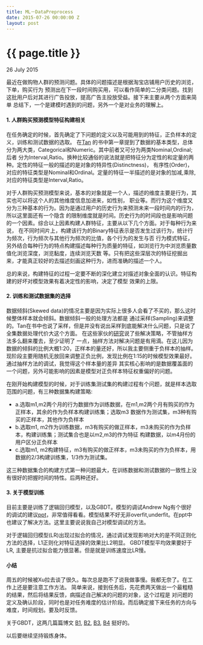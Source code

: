 ```yaml
---
title: ML－DataPreprocess
date: 2015-07-26 00:00:00 Z
layout: post
---
```


{{ page.title }}
=========
<p class="meta" >26 July 2015</p>

最近在做购物人群的预测问题。具体的问题描述是根据淘宝店铺用户历史的浏览，下单，购买行为
预测出在下一段时间购买用，可以看作简单的二分类问题。找到这批用户后对其进行广告投放，提高广告主投放受益。接下来主要从两个方面来简单
总结下，一个是建模时遇到的问题，另外一个是对业务的理解上。

#### 1. 人群购买预测模型特征构建相关

在任务确定的时候，首先确定了下问题的定义以及可能用到的特征，正负样本的定义，训练和测试数据的选取。
在[Tan](http://www.amazon.com/Introduction-Data-Mining-1st-first/dp/B006UTDDJU/ref=mt_hardcover?_encoding=UTF8&me=)
的书中第一章提到了数据的基本类型，总体分为两大类，Categorical和Numeric。其中前者又可分为两类Nominal,Ordinal;后者
分为Interval,Ratio。换种比较通俗的说法就是把特征分为定性的和定量的两种。定性的特征一般的描述的是对象的特异性(Distinctness)，
有序性(Order)，对应的特征类型是Nominal和Ordinal。定量的特征一半描述的是对象的加减,乘除,对应的特征类型是Interval,Ratio。

对于人群购买预测模型来说，基本的对象就是一个人，描述的维度主要是行为，其实也可以将这个人的其他维度信息加进来，如性别，
职业等。而行为这个维度又分为三种基本的行为。因为是通过用户的历史行为来预测未来一段时间内的行为，所以这里面还有一个隐含
的限制维度就是时间。历史行为的时间段也是影响问题的一个因素。综合以上因素构建人群特征，主要从以下几个方面。对于每种行为来说，
在不同时间片上，构建该行为的Binary特征表示是否发生过该行为，统计行为频次，行为频次与其他行为频次的比值，各个行为的发生与否
行为模式特征，另外结合每种行为的特点构建描述每种行为质量的特征，如浏览行为中浏览质量数值化浏览深度，浏览黏度，连续浏览天数
等。只有把这些深层次的特征挖掘出来，才能真正较好的去描述刻画这种行为，进而准确的描述一个人。

总的来说，构建特征的过程一定要不断的深化建立对描述对象全面的认识。特征构建的好坏对模型效果有着决定性的影响，决定了模型
效果的上限。

#### 2. 训练和测试数据集的选择

数据倾斜(Skewed data)的情况主要是因为实际上很多人会看了不买的，那么这时候整体样本就会倾斜。数据倾斜一般的处理方法都是
通过采样(Sampling)来调整的。Tan在书中也说了采样，但是并没有说出采样到底能解决什么问题，只是说了全集数据处理代价大这个方面。
在这些家伙的[研究](https://www3.nd.edu/~dial/papers/SPRINGER05.pdf)说了些解决策略，不管抽样方法多么翻来覆去，至少证明了
一点，抽样方法对解决问题是有用滴。在这儿因为数据的倾斜的比例大概1:20，正样本的量还好，所以我主要侧重于负样本的抽样。
现阶段主要用随机无放回来调整正负比例，发现比例在1:15的时候模型效果最好。通过抽样方法的调试，我觉得这个样本量的差异
其实核心影响的是数据覆盖面的一个问题，另外可能影响的因素是模型对正负样本特征权重偏好的问题。

在刚开始构建模型的时候，对于训练集测试集的构建过程有个问题，就是样本选取范围的问题，有三种数据集构建策略:

- a.选取m1,m2两个月的行为数据作为训练数据，在m1,m2两个月有购买的作为正样本，其余的作为负样本构建训练集；选取m3
  数据作为测试集，m3种有购买的正样本，其他作为负样本
- b.选取m1, m2作为训练数据，m3有购买的做正样本，m3未购买的作为负样本，构建训练集；测试集合也是以m2,m3的作为特征
  构建数据，以m4月份的用户区分正负样本
- c.选取m1, m2构建特征，m3有购买的做正样本，m3未购买的作为负样本，用数据的2/3构建训练集，1/3作为测试集。

这三种数据集合的构建方式第一种问题最大，在训练数据和测试数据的一致性上没有很好的把握时间的特性。后两种还好。


#### 3. 关于模型训练

目前主要是训练了逻辑回归模型，以及GBDT。模型的调试Andrew Ng有个很好的调试的建议[ppt](http://cs229.stanford.edu/materials/ML-advice.pdf)，非常值得看看。模型结果不好无非overfit,underfit。在ppt中也建议了解决方法。这里主要说说我自己对模型调试的方法。

对于逻辑回归模型(LR)出现过拟合的情况，通过调试发现影响对大的是不同正则化方法的选择，L1正则化对特征选择的效果比L2明显。
GBDT模型平均效果要好于LR, 主要是抗过拟合能力很显著。但是就是训练速度比LR慢。

#### 小结

周五的时候被Xu拉去谈了很久。每次总是跑不了说我做事慢。我都无奈了。在工作上还是要注意工作方法。
简单来说，接到任务后，先花费两天做出一个最粗糙的结果，然后将结果反馈，病描述自己解决的问题的对象，这个过程是
对问题的定义及确认阶段，同时也是对任务难度的估计阶段。而后确定接下来任务的方向与难度，时间规划。要及时反馈。

关于GBDT，这两几篇篇博文
[B1](http://blog.csdn.net/w28971023/article/details/8240756),
[B2](http://www.52ml.net/15084.html),
[B3](http://www.cnblogs.com/LeftNotEasy/archive/2011/03/07/random-forest-and-gbdt.html),
[B4](http://www.cnblogs.com/LeftNotEasy/archive/2011/01/02/machine-learning-boosting-and-gradient-boosting.html)
挺好的。

以后要继续坚持锻炼身体。
